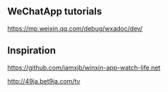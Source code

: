 ## WeChatApp tutorials

https://mp.weixin.qq.com/debug/wxadoc/dev/

## Inspiration

https://github.com/iamxjb/winxin-app-watch-life.net

http://49ja.bet9ja.com/tv
